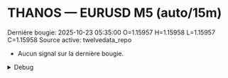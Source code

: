 # THANOS — EURUSD M5 (auto/15m)
Dernière bougie: 2025-10-23 05:35:00  O=1.15957  H=1.15958  L=1.15957  C=1.15958
Source active: twelvedata_repo

- Aucun signal sur la dernière bougie.

<details><summary>Debug</summary>

- TD_API_KEY manquant.

</details>